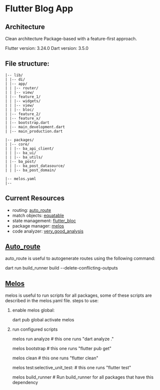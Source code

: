 # Flutter Blog App

## Architecture

Clean architecture Package-based with a feature-first approach.

Flutter version: 3.24.0
Dart version: 3.5.0

## File structure:

```
|-- lib/
| |-- di/
| |-- app/
| | |-- router/
| | |-- view/
| |-- feature_1/
| | |-- widgets/
| | |-- view/
| | |-- bloc/
| |-- feature_2/
| |-- feature_x/
| |-- bootstrap.dart
| |-- main_development.dart
| |-- main_production.dart

|-- packages/
| |-- core/
| | |-- ba_api_client/
| | |-- ba_ui/
| | |-- ba_utils/
| |-- ba_post/
| | |-- ba_post_datasource/
| | |-- ba_post_domain/

|-- melos.yaml
|--
```

## Current Resources

- routing: [auto_route](https://pub.dev/packages/auto_route)
- match objects: [equatable](https://pub.dev/packages/equatable)
- state management: [flutter_bloc](https://pub.dev/packages/flutter_bloc)
- package manager: [melos](https://pub.dev/packages/melos)
- code analyzer: [very_good_analysis](https://pub.dev/packages/very_good_analysis)

## [Auto_route](https://pub.dev/packages/auto_route)

auto_route is useful to autogenerate routes using the following command:

dart run build_runner build --delete-conflicting-outputs

## [Melos](https://pub.dev/packages/melos)

melos is useful to run scripts for all packages, some of these scripts are described in the melos.yaml file.
steps to use:

1. enable melos global:

   dart pub global activate melos

2. run configured scripts

   melos run analyze # this one runs "dart analyze ."

   melos bootstrap # this one runs "flutter pub get"

   melos clean # this one runs "flutter clean"

   melos test:selective_unit_test: # this one runs "flutter test"

   melos build_runner # Run build_runner for all packages that have this dependency

```

```
